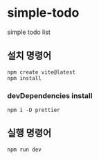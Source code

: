 # simple-todo

simple todo list

## 설치 명령어

```
npm create vite@latest
npm install
```

### devDependencies install

```
npm i -D prettier
```

## 실행 명령어

```
npm run dev
```
